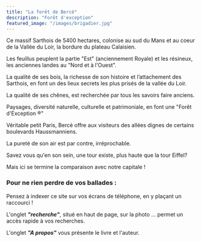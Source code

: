 ```yaml
---
title: "La forêt de Bercé"
description: "Forêt d'exception"
featured_image: "/images/brigadier.jpg"
---
```


Ce massif Sarthois de 5400 hectares, colonise 
au sud du Mans et au coeur de la Vallée du Loir,
la bordure du plateau Calaisien. 

Les feuillus peuplent la partie "Est" (anciennement Royale)
et les résineux, les anciennes landes au "Nord et à l'Ouest".

La qualité de ses bois, la richesse de son histoire 
et l’attachement des Sarthois, en font un des 
lieux secrets les plus prisés de la vallée du Loir.

La qualité de ses chênes, est recherchée par 
tous les savoirs faire anciens. 

Paysages, diversité naturelle, culturelle et 
patrimoniale, en font une "Forêt d'Exception ®"

Véritable petit Paris, Bercé offre aux visiteurs 
des allées dignes de certains boulevards Haussmanniens.

La pureté de son air est par contre, irréprochable.

Savez vous qu'en son sein, une tour existe,
plus haute que la tour Eiffel?

Mais ici se termine la comparaison avec notre capitale !


### Pour ne rien perdre de vos ballades : 
Pensez à indexer ce site sur vos écrans de téléphone,
en y plaçant un raccourci !

L'onglet ***"recherche"***, situé en haut de page, sur la photo
... permet un accès rapide à vos recherches.  

L'onglet ***"A propos"*** vous présente le livre et l'auteur.
